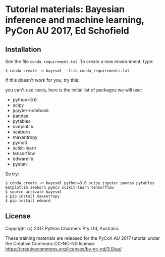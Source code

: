 # Tutorial materials: Bayesian inference and machine learning, PyCon AU 2017, Ed Schofield

## Installation
See the file `conda_requirement.txt`. To create a new environment, type:
```
$ conda create -n bayesml --file conda_requirements.txt
```
If this doesn't work for you, try this:

you can't use `conda`, here is the initial list of packages we will use:

- python=3.6
- scipy
- jupyter-notebook
- pandas
- pytables
- matplotlib
- seaborn
- maxentropy
- pymc3
- scikit-learn
- tensorflow
- edwardlib
- pystan

So try:
```
$ conda create -n bayesml python=3.6 scipy jupyter pandas pytables matplotlib seaborn pymc3 scikit-learn tensorflow
$ source activate bayesml
$ pip install maxentropy
$ pip install edward
```

## License
Copyright (c) 2017 Python Charmers Pty Ltd, Australia.

These training materials are released for the PyCon AU 2017 tutorial under the Creative Commons CC-NC-ND license: https://creativecommons.org/licenses/by-nc-nd/3.0/au/


